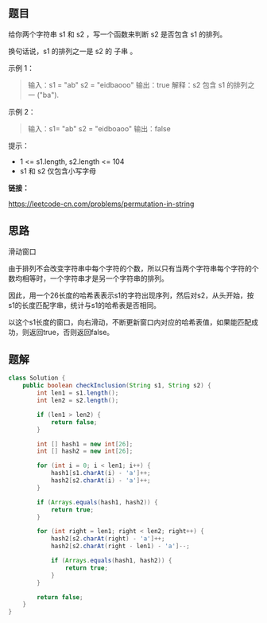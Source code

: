 ## 题目

给你两个字符串 s1 和 s2 ，写一个函数来判断 s2 是否包含 s1 的排列。

换句话说，s1 的排列之一是 s2 的 子串 。

 

示例 1：

> 输入：s1 = "ab" s2 = "eidbaooo"
> 输出：true
> 解释：s2 包含 s1 的排列之一 ("ba").

示例 2：

> 输入：s1= "ab" s2 = "eidboaoo"
> 输出：false


提示：

* 1 <= s1.length, s2.length <= 104
* s1 和 s2 仅包含小写字母



**链接：**

https://leetcode-cn.com/problems/permutation-in-string

## 思路

滑动窗口

由于排列不会改变字符串中每个字符的个数，所以只有当两个字符串每个字符的个数均相等时，一个字符串才是另一个字符串的排列。

因此，用一个26长度的哈希表表示s1的字符出现序列，然后对s2，从头开始，按s1的长度匹配字串，统计与s1的哈希表是否相同。

以这个s1长度的窗口，向右滑动，不断更新窗口内对应的哈希表值，如果能匹配成功，则返回true，否则返回false。

## 题解

```java
class Solution {
    public boolean checkInclusion(String s1, String s2) {
        int len1 = s1.length();
        int len2 = s2.length();

        if (len1 > len2) {
            return false;
        }

        int [] hash1 = new int[26];
        int [] hash2 = new int[26];

        for (int i = 0; i < len1; i++) {
            hash1[s1.charAt(i) - 'a']++;
            hash2[s2.charAt(i) - 'a']++;
        }

        if (Arrays.equals(hash1, hash2)) {
            return true;
        }

        for (int right = len1; right < len2; right++) {
            hash2[s2.charAt(right) - 'a']++;
            hash2[s2.charAt(right - len1) - 'a']--;

            if (Arrays.equals(hash1, hash2)) {
                return true;
            }
        }

        return false;
    }
}
```
